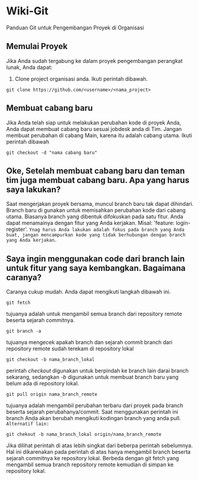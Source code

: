# Wiki-Git
Panduan Git untuk Pengembangan Proyek di Organisasi


## Memulai Proyek
Jika Anda sudah tergabung ke dalam proyek pengembangan perangkat lunak, Anda dapat:
1. Clone project organisasi anda. Ikuti perintah dibawah.
```
git clone https://github.com/<username>/<nama_project>
```
## Membuat cabang baru
Jika Anda telah siap untuk melakukan perubahan kode di proyek Anda, Anda dapat membuat cabang baru sesuai jobdesk anda di Tim. Jangan membuat perubahan di cabang Main, karena itu adalah cabang utama.
Ikuti perintah dibawah
```
git checkout -d "nama cabang baru"
```
## Oke, Setelah membuat cabang baru dan teman tim juga membuat cabang baru. Apa yang harus saya lakukan?
Saat mengerjakan proyek bersama, muncul branch baru tak dapat dihindari. Branch baru di gunakan untuk memisahkan perubahan kode dari cabang utama. Biasanya branch yang dibentuk difokuskan pada satu fitur. Anda dapat menamainya dengan fitur yang Anda kerjakan. Misal: 'feature: login-register'.
``
Ynag harus Anda lakukan adalah fokus pada branch yang Anda buat, jangan mencampurkan kode yang tidak berhubungan dengan branch yang Anda kerjakan.
``
## Saya ingin menggunakan code dari branch lain untuk fitur yang saya kembangkan. Bagaimana caranya?
Caranya cukup mudah. Anda dapat mengikuti langkah dibawah ini.
```
git fetch
```
tujuanya adalah untuk mengambil semua branch dari repository remote beserta sejarah commitnya.
```
git branch -a
```
tujuanya mengecek apakah branch dan sejarah commit branch dari repository remote sudah terekam di repository lokal
```
git checkout -b nama_branch_lokal
```
perintah *checkout* digunakan untuk berpindah ke branch lain darai branch sekarang, sedangkan *-b* digunakan untuk membuat branch baru yang belum ada di repository lokal.
```
git pull origin nama_branch_remote
```
tujuanya adalah mengambil perubahan terbaru dari proyek pada branch beserta sejarah perubahanya/commit. Saat menggunakan perintah ini branch Anda akan berubah mengikuti kodingan branch yang anda pull.
`Alternatif lain:`
```
git chekout -b nama_branch_lokal origin/nama_branch_remote
```
Jika dilihat perintah di atas lebih singkat dari beberpa perintah sebelumnya. Hal ini dikarenakan pada perintah di atas hanya mengambil branch beserta sejarah commitnya ke repository lokal. Berbeda dengan git fetch yang mengambil semua branch repository remote kemudian di simpan ke repository lokal. 
